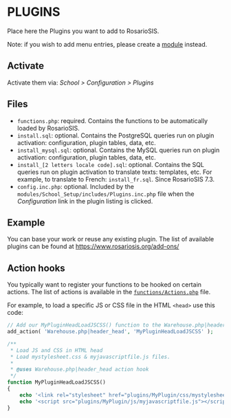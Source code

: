 # PLUGINS

Place here the Plugins you want to add to RosarioSIS.

Note: if you wish to add menu entries, please create a [module](https://gitlab.com/francoisjacquet/rosariosis/-/tree/mobile/modules) instead.

## Activate

Activate them via:
_School > Configuration > Plugins_

## Files

- `functions.php`: required. Contains the functions to be automatically loaded by RosarioSIS.
- `install.sql`: optional. Contains the PostgreSQL queries run on plugin activation: configuration, plugin tables, data, etc.
- `install_mysql.sql`: optional. Contains the MySQL queries run on plugin activation: configuration, plugin tables, data, etc.
- `install_[2 letters locale code].sql`: optional. Contains the SQL queries run on plugin activation to translate texts: templates, etc. For example, to translate to French: `install_fr.sql`. Since RosarioSIS 7.3.
- `config.inc.php`: optional. Included by the `modules/School_Setup/includes/Plugins.inc.php` file when the _Configuration_ link in the plugin listing is clicked.

## Example

You can base your work or reuse any existing plugin. The list of available plugins can be found at https://www.rosariosis.org/add-ons/

## Action hooks

You typically want to register your functions to be hooked on certain actions. The list of actions is available in the [`functions/Actions.php`](https://gitlab.com/francoisjacquet/rosariosis/blob/mobile/functions/Actions.php) file.

For example, to load a specific JS or CSS file in the HTML `<head>` use this code:
```php
// Add our MyPluginHeadLoadJSCSS() function to the Warehouse.php|header_head action.
add_action( 'Warehouse.php|header_head', 'MyPluginHeadLoadJSCSS' );

/**
 * Load JS and CSS in HTML head
 * Load mystylesheet.css & myjavascriptfile.js files.
 *
 * @uses Warehouse.php|header_head action hook
 */
function MyPluginHeadLoadJSCSS()
{
	echo '<link rel="stylesheet" href="plugins/MyPlugin/css/mystylesheet.css" />';
	echo '<script src="plugins/MyPlugin/js/myjavascriptfile.js"></script>';
}
```
